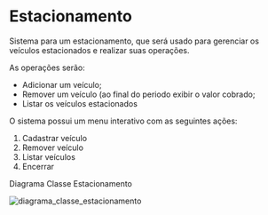 # Estacionamento
Sistema para um estacionamento, que será usado para gerenciar os veículos estacionados e realizar suas operações.

As operações serão:
- Adicionar um veículo;
- Remover um veículo (ao final do periodo exibir o valor cobrado;
- Listar os veículos estacionados

O sistema possui um menu interativo com as seguintes ações:
1. Cadastrar veículo
2. Remover veículo
3. Listar veículos
4. Encerrar

Diagrama Classe Estacionamento

![diagrama_classe_estacionamento](https://github.com/JullyVaz/Estacionamento/assets/110746371/4e1562ac-edb5-46a9-9810-66bcb1f99c74)


